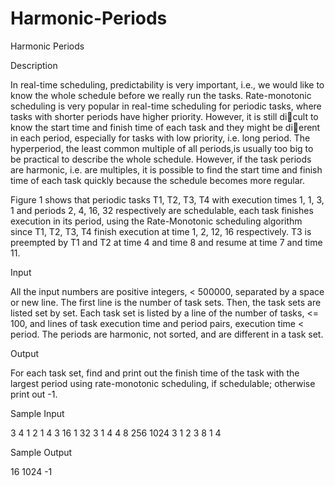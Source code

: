 # Harmonic-Periods

Harmonic Periods

Description

In real-time scheduling, predictability is very important, i.e., we would like to know the whole schedule before we really run the tasks. Rate-monotonic scheduling is very popular in real-time scheduling for periodic tasks, where tasks with shorter periods have higher priority. However, it is still dicult to know the start time and finish time of each task and they might be dierent in each period, especially for tasks with low priority, i.e. long period. The hyperperiod, the least common multiple of all periods,is usually too big to be practical to describe the whole schedule. However, if the task periods are harmonic, i.e. are multiples, it is possible to find the start time and finish time of each task quickly because the schedule becomes more regular. 


Figure 1 shows that periodic tasks T1, T2, T3, T4 with execution times 1, 1, 3, 1 and periods 2, 4, 16, 32 respectively are schedulable, each task finishes execution in its period, using the Rate-Monotonic scheduling algorithm since T1, T2, T3, T4 finish execution at time 1, 2, 12, 16 respectively. T3 is preempted by T1 and T2 at time 4 and time 8 and resume at time 7 and time 11.

Input

All the input numbers are positive integers, < 500000, separated by a space or new line. The first line is the number of task sets. Then, the task sets are listed set by set. Each task set is listed by a line of the number of tasks, <= 100, and lines of task execution time and period pairs, execution time < period. The periods are harmonic, not sorted, and are different in a task set.

Output

For each task set, find and print out the finish time of the task with the largest period using rate-monotonic scheduling, if schedulable; otherwise print out -1.

Sample Input

3
4
1 2
1 4
3 16
1 32
3
1 4
4 8
256 1024
3
1 2
3 8
1 4

Sample Output

16
1024
-1
